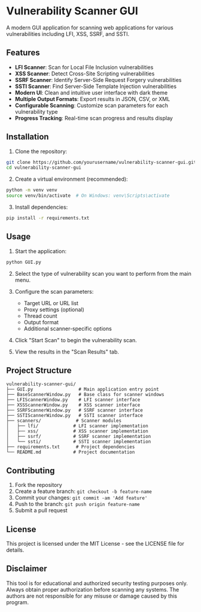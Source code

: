# Vulnerability Scanner GUI

A modern GUI application for scanning web applications for various vulnerabilities including LFI, XSS, SSRF, and SSTI.

## Features

- **LFI Scanner**: Scan for Local File Inclusion vulnerabilities
- **XSS Scanner**: Detect Cross-Site Scripting vulnerabilities
- **SSRF Scanner**: Identify Server-Side Request Forgery vulnerabilities
- **SSTI Scanner**: Find Server-Side Template Injection vulnerabilities
- **Modern UI**: Clean and intuitive user interface with dark theme
- **Multiple Output Formats**: Export results in JSON, CSV, or XML
- **Configurable Scanning**: Customize scan parameters for each vulnerability type
- **Progress Tracking**: Real-time scan progress and results display

## Installation

1. Clone the repository:
```bash
git clone https://github.com/yourusername/vulnerability-scanner-gui.git
cd vulnerability-scanner-gui
```

2. Create a virtual environment (recommended):
```bash
python -m venv venv
source venv/bin/activate  # On Windows: venv\Scripts\activate
```

3. Install dependencies:
```bash
pip install -r requirements.txt
```

## Usage

1. Start the application:
```bash
python GUI.py
```

2. Select the type of vulnerability scan you want to perform from the main menu.

3. Configure the scan parameters:
   - Target URL or URL list
   - Proxy settings (optional)
   - Thread count
   - Output format
   - Additional scanner-specific options

4. Click "Start Scan" to begin the vulnerability scan.

5. View the results in the "Scan Results" tab.

## Project Structure

```
vulnerability-scanner-gui/
├── GUI.py                 # Main application entry point
├── BaseScannerWindow.py   # Base class for scanner windows
├── LFIScannerWindow.py    # LFI scanner interface
├── XSSScannerWindow.py    # XSS scanner interface
├── SSRFScannerWindow.py   # SSRF scanner interface
├── SSTIScannerWindow.py   # SSTI scanner interface
├── scanners/             # Scanner modules
│   ├── lfi/             # LFI scanner implementation
│   ├── xss/             # XSS scanner implementation
│   ├── ssrf/            # SSRF scanner implementation
│   └── ssti/            # SSTI scanner implementation
├── requirements.txt      # Project dependencies
└── README.md            # Project documentation
```

## Contributing

1. Fork the repository
2. Create a feature branch: `git checkout -b feature-name`
3. Commit your changes: `git commit -am 'Add feature'`
4. Push to the branch: `git push origin feature-name`
5. Submit a pull request

## License

This project is licensed under the MIT License - see the LICENSE file for details.

## Disclaimer

This tool is for educational and authorized security testing purposes only. Always obtain proper authorization before scanning any systems. The authors are not responsible for any misuse or damage caused by this program. 
